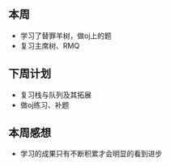## 本周

- 学习了替罪羊树，做oj上的题
- 复习主席树、RMQ

## 下周计划

- 复习栈与队列及其拓展
- 做oj练习、补题

## 本周感想

- 学习的成果只有不断积累才会明显的看到进步

